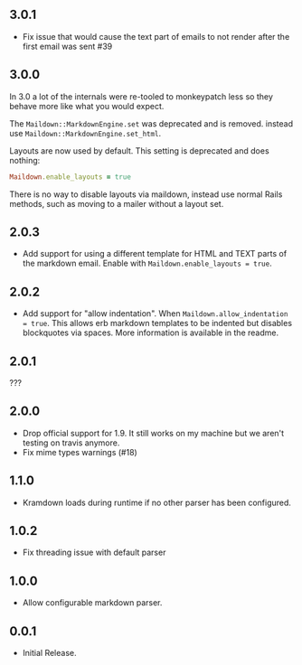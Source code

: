 ## 3.0.1

- Fix issue that would cause the text part of emails to not render after the first email was sent #39

## 3.0.0

In 3.0 a lot of the internals were re-tooled to monkeypatch less so they behave more like what you would expect.

The `Maildown::MarkdownEngine.set` was deprecated and is removed. instead use `Maildown::MarkdownEngine.set_html`.

Layouts are now used by default. This setting is deprecated and does nothing:

```ruby
Maildown.enable_layouts = true
```

There is no way to disable layouts via maildown, instead use normal Rails methods, such as moving to a mailer without a layout set.

## 2.0.3

- Add support for using a different template for HTML and TEXT parts of the markdown email. Enable with `Maildown.enable_layouts = true`.

## 2.0.2

- Add support for "allow indentation". When `Maildown.allow_indentation = true`. This allows erb markdown templates to be indented but disables blockquotes via spaces. More information is available in the readme.

## 2.0.1

???

## 2.0.0

- Drop official support for 1.9. It still works on my machine but
  we aren't testing on travis anymore.
- Fix mime types warnings (#18)

## 1.1.0

- Kramdown loads during runtime if no other parser has been configured.

## 1.0.2

- Fix threading issue with default parser

## 1.0.0

- Allow configurable markdown parser.

## 0.0.1

- Initial Release.
